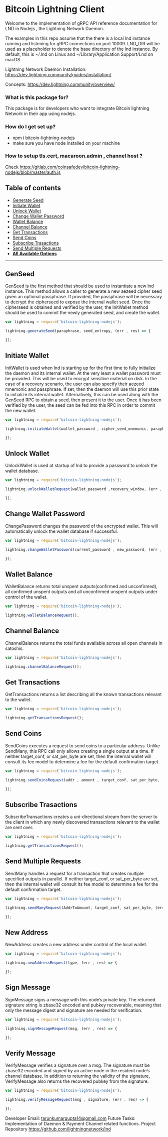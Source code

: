 # Bitcoin Lightning Client 

Welcome to the implementation of gRPC API reference documentation for LND in Nodejs , the Lightning Network Daemon. 

The examples in this repo assume that the there is a local lnd instance running and listening for gRPC connections on port 10009. LND_DIR will be used as a placeholder to denote the base directory of the lnd instance. By default, this is ~/.lnd on Linux and ~/Library/Application Support/Lnd on macOS.


Lightning Network Daemon Installation: https://dev.lightning.community/guides/installation/

Concepts: https://dev.lightning.community/overview/


### What is this package for? ###

This package is for developers who want to integrate Bitcoin lightning Network in their app using nodejs.

### How do I get set up? ###

* npm i bitcoin-lightning-nodejs
* make sure you have node installed on your machine


### How to setup tls.cert, macaroon.admin , channel host ? ###

Check https://gitlab.com/coinsafedev/bitcoin-lightning-nodejs/blob/master/auth.js

## Table of contents

- [Generate Seed](#GenSeed)
- [Initiate Wallet](#Initiate-Wallet)
- [Unlock Wallet](#Unlock-Wallet)
- [Change Wallet Password](#Change-Wallet-Password)
- [Wallet Balance](#Wallet-Balance)
- [Channel Balance](#Channel-Balance)
- [Get Transactions ](#Get-Transactions)
- [Send Coins](#Send-Coins)
- [Subscribe Trasactions](#Subscribe-Trasactions)
- [Send Multiple Requests](#Send-Multiple-Requests)
- [**All Available Options**](#New-Address)

---

## GenSeed 

GenSeed is the first method that should be used to instantiate a new lnd instance. This method allows a caller to generate a new aezeed cipher seed given an optional passphrase. If provided, the passphrase will be necessary to decrypt the cipherseed to expose the internal wallet seed. Once the cipherseed is obtained and verified by the user, the InitWallet method should be used to commit the newly generated seed, and create the wallet.

```js
var lightning = require('bitcoin-lightning-nodejs');

lightning.generateSeed(paraphrase, seed_entropy, (err , res) => {

});
```

## Initiate Wallet 

InitWallet is used when lnd is starting up for the first time to fully initialize the daemon and its internal wallet. At the very least a wallet password must be provided. This will be used to encrypt sensitive material on disk. In the case of a recovery scenario, the user can also specify their aezeed mnemonic and passphrase. If set, then the daemon will use this prior state to initialize its internal wallet. Alternatively, this can be used along with the GenSeed RPC to obtain a seed, then present it to the user. Once it has been verified by the user, the seed can be fed into this RPC in order to commit the new wallet.

```js
var lightning = require('bitcoin-lightning-nodejs');

lightning.initiateWallet(wallet_password , cipher_seed_mnemonic, paraphrase, recovery_window, (err , res) => {

});

```

## Unlock Wallet

UnlockWallet is used at startup of lnd to provide a password to unlock the wallet database.


```js
var lightning = require('bitcoin-lightning-nodejs');

lightning.unlockWalletRequest(wallet_password ,recovery_window, (err , res) => {

});

```

## Change Wallet Password

ChangePassword changes the password of the encrypted wallet. This will automatically unlock the wallet database if successful.


```js
var lightning = require('bitcoin-lightning-nodejs');

lightning.changeWalletPassword(current_password , new_password, (err , res) => {

});

```

## Wallet Balance 

WalletBalance returns total unspent outputs(confirmed and unconfirmed), all confirmed unspent outputs and all unconfirmed unspent outputs under control of the wallet.

```js
var lightning = require('bitcoin-lightning-nodejs');

lightning.walletBalanceRequest();

```

## Channel Balance 

ChannelBalance returns the total funds available across all open channels in satoshis.

```js
var lightning = require('bitcoin-lightning-nodejs');

lightning.channelBalanceRequest();

```

## Get Transactions 

GetTransactions returns a list describing all the known transactions relevant to the wallet.

```js
var lightning = require('bitcoin-lightning-nodejs');

lightning.getTransactionsRequest();

```

## Send Coins 

SendCoins executes a request to send coins to a particular address. Unlike SendMany, this RPC call only allows creating a single output at a time. If neither target_conf, or sat_per_byte are set, then the internal wallet will consult its fee model to determine a fee for the default confirmation target.

```js
var lightning = require('bitcoin-lightning-nodejs');

lightning.sendCoinsRequest(addr , amount , target_conf, sat_per_byte, (err , res) => {

});

```

## Subscribe Trasactions 

SubscribeTransactions creates a uni-directional stream from the server to the client in which any newly discovered transactions relevant to the wallet are sent over.

```js
var lightning = require('bitcoin-lightning-nodejs');

lightning.getTransactionsRequest();

```

## Send Multiple Requests

SendMany handles a request for a transaction that creates multiple specified outputs in parallel. If neither target_conf, or sat_per_byte are set, then the internal wallet will consult its fee model to determine a fee for the default confirmation target.

```js
var lightning = require('bitcoin-lightning-nodejs');

lightning.sendManyRequest(AddrToAmount, target_conf, sat_per_byte, (err , res) => {

});

```

## New Address 

NewAddress creates a new address under control of the local wallet.

```js
var lightning = require('bitcoin-lightning-nodejs');

lightning.newAddressRequest(type, (err , res) => {

});

```

## Sign Message 

SignMessage signs a message with this node’s private key. The returned signature string is zbase32 encoded and pubkey recoverable, meaning that only the message digest and signature are needed for verification.

```js
var lightning = require('bitcoin-lightning-nodejs');

lightning.signMessageRequest(msg, (err , res) => {

});

```

## Verify Message 

VerifyMessage verifies a signature over a msg. The signature must be zbase32 encoded and signed by an active node in the resident node’s channel database. In addition to returning the validity of the signature, VerifyMessage also returns the recovered pubkey from the signature.

```js
var lightning = require('bitcoin-lightning-nodejs');

lightning.verifyMessageRequest(msg , signature, (err , res) => {

});

```



Developer Email: tarunkumargupta14@gmail.com 
Future Tasks: Implementation of Daemon & Payment Channel related functions.
Project Repository https://github.com/lightningnetwork/lnd 


